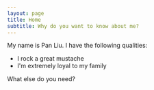 ```yaml
---
layout: page
title: Home
subtitle: Why do you want to know about me?
---
```


My name is Pan Liu. I have the following qualities:

- I rock a great mustache
- I'm extremely loyal to my family

What else do you need?

